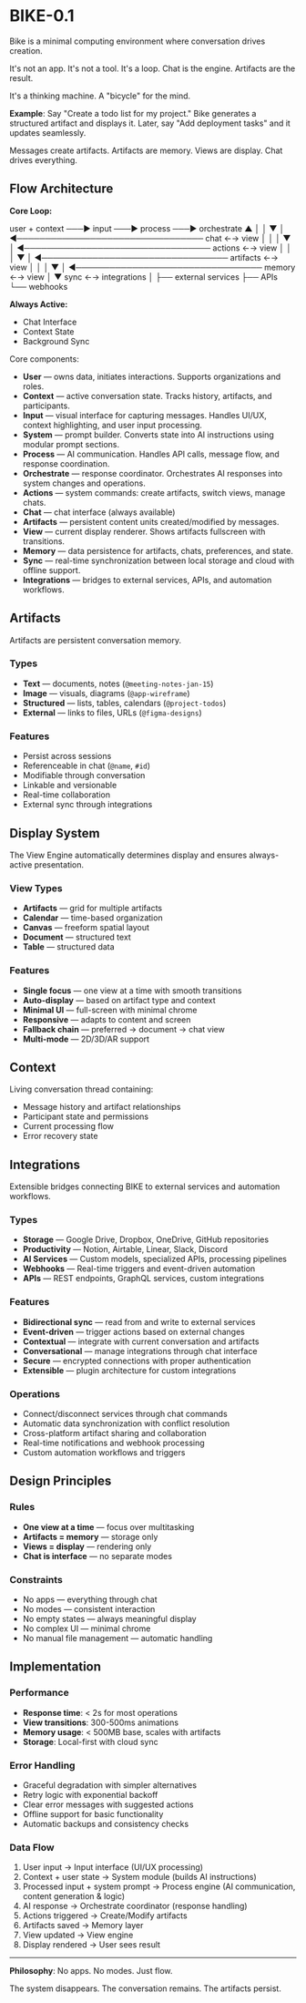 # BIKE-0.1

Bike is a minimal computing environment where conversation drives creation.

It's not an app. It's not a tool. It's a loop. Chat is the engine. Artifacts are the result.

It's a thinking machine. A "bicycle" for the mind.

**Example**: Say "Create a todo list for my project." Bike generates a structured artifact and displays it. Later, say "Add deployment tasks" and it updates seamlessly.

Messages create artifacts. Artifacts are memory. Views are display. Chat drives everything.

## Flow Architecture

**Core Loop:**

user + context ───► input ───► process ───► orchestrate
          ▲                                      │
          │                                      ▼
          │ ◄─────────────────────────────────  chat ←→ view
          │                                      │
          │                                      ▼
          │ ◄─────────────────────────────────  actions ←→ view
          │                                      │
          │                                      ▼
          │ ◄─────────────────────────────────  artifacts ←→ view
          │                                      │
          │                                      ▼
          │ ◄─────────────────────────────────  memory ←→ view
                                                 │
                                                 ▼
                                                sync ←→ integrations
                                                 │                                                  ├── external services
                                                 ├── APIs
                                                 └── webhooks


**Always Active:**
- Chat Interface
- Context State  
- Background Sync

Core components:
* **User** — owns data, initiates interactions. Supports organizations and roles.
* **Context** — active conversation state. Tracks history, artifacts, and participants.
* **Input** — visual interface for capturing messages. Handles UI/UX, context highlighting, and user input processing.
* **System** — prompt builder. Converts state into AI instructions using modular prompt sections.
* **Process** — AI communication. Handles API calls, message flow, and response coordination.
* **Orchestrate** — response coordinator. Orchestrates AI responses into system changes and operations.
* **Actions** — system commands: create artifacts, switch views, manage chats.
* **Chat** — chat interface (always available)
* **Artifacts** — persistent content units created/modified by messages.
* **View** — current display renderer. Shows artifacts fullscreen with transitions.
* **Memory** — data persistence for artifacts, chats, preferences, and state.
* **Sync** — real-time synchronization between local storage and cloud with offline support.
* **Integrations** — bridges to external services, APIs, and automation workflows.

## Artifacts

Artifacts are persistent conversation memory.

### Types

* **Text** — documents, notes (`@meeting-notes-jan-15`)
* **Image** — visuals, diagrams (`@app-wireframe`)
* **Structured** — lists, tables, calendars (`@project-todos`)  
* **External** — links to files, URLs (`@figma-designs`)

### Features
* Persist across sessions
* Referenceable in chat (`@name`, `#id`)
* Modifiable through conversation
* Linkable and versionable
* Real-time collaboration
* External sync through integrations

## Display System

The View Engine automatically determines display and ensures always-active presentation.

### View Types
* **Artifacts** — grid for multiple artifacts
* **Calendar** — time-based organization
* **Canvas** — freeform spatial layout
* **Document** — structured text
* **Table** — structured data

### Features
* **Single focus** — one view at a time with smooth transitions
* **Auto-display** — based on artifact type and context
* **Minimal UI** — full-screen with minimal chrome
* **Responsive** — adapts to content and screen
* **Fallback chain** — preferred → document → chat view
* **Multi-mode** — 2D/3D/AR support

## Context

Living conversation thread containing:

* Message history and artifact relationships
* Participant state and permissions  
* Current processing flow
* Error recovery state

## Integrations

Extensible bridges connecting BIKE to external services and automation workflows.

### Types
* **Storage** — Google Drive, Dropbox, OneDrive, GitHub repositories
* **Productivity** — Notion, Airtable, Linear, Slack, Discord
* **AI Services** — Custom models, specialized APIs, processing pipelines
* **Webhooks** — Real-time triggers and event-driven automation
* **APIs** — REST endpoints, GraphQL services, custom integrations

### Features
* **Bidirectional sync** — read from and write to external services
* **Event-driven** — trigger actions based on external changes
* **Contextual** — integrate with current conversation and artifacts
* **Conversational** — manage integrations through chat interface
* **Secure** — encrypted connections with proper authentication
* **Extensible** — plugin architecture for custom integrations

### Operations
* Connect/disconnect services through chat commands
* Automatic data synchronization with conflict resolution
* Cross-platform artifact sharing and collaboration
* Real-time notifications and webhook processing
* Custom automation workflows and triggers

## Design Principles

### Rules
* **One view at a time** — focus over multitasking
* **Artifacts = memory** — storage only
* **Views = display** — rendering only
* **Chat is interface** — no separate modes

### Constraints
* No apps — everything through chat
* No modes — consistent interaction
* No empty states — always meaningful display
* No complex UI — minimal chrome
* No manual file management — automatic handling

## Implementation

### Performance
* **Response time**: < 2s for most operations
* **View transitions**: 300-500ms animations
* **Memory usage**: < 500MB base, scales with artifacts
* **Storage**: Local-first with cloud sync

### Error Handling
* Graceful degradation with simpler alternatives
* Retry logic with exponential backoff
* Clear error messages with suggested actions
* Offline support for basic functionality
* Automatic backups and consistency checks

### Data Flow
1. User input → Input interface (UI/UX processing)
2. Context + user state → System module (builds AI instructions)
3. Processed input + system prompt → Process engine (AI communication, content generation & logic)
4. AI response → Orchestrate coordinator (response handling)
5. Actions triggered → Create/Modify artifacts
6. Artifacts saved → Memory layer
7. View updated → View engine
8. Display rendered → User sees result

---

**Philosophy**: No apps. No modes. Just flow.

The system disappears. The conversation remains. The artifacts persist.